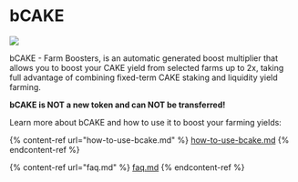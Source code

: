 # bCAKE

![](../../../.gitbook/assets/how-to-bCAKE.png)

bCAKE - Farm Boosters, is an automatic generated boost multiplier that allows you to boost your CAKE yield from selected farms up to 2x, taking full advantage of combining fixed-term CAKE staking and liquidity yield farming.

**bCAKE is NOT a new token and can NOT be transferred!**



Learn more about bCAKE and how to use it to boost your farming yields:

{% content-ref url="how-to-use-bcake.md" %}
[how-to-use-bcake.md](how-to-use-bcake.md)
{% endcontent-ref %}

{% content-ref url="faq.md" %}
[faq.md](faq.md)
{% endcontent-ref %}
